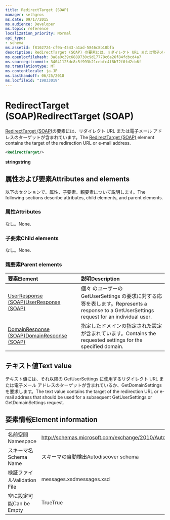 ```yaml
---
title: RedirectTarget (SOAP)
manager: sethgros
ms.date: 09/17/2015
ms.audience: Developer
ms.topic: reference
localization_priority: Normal
api_type:
- schema
ms.assetid: f8162724-cf9a-4543-a1ad-5846c8b10bfa
description: RedirectTarget (SOAP) の要素には、リダイレクト URL または電子メール アドレスのターゲットが含まれています。
ms.openlocfilehash: 3a8a0c39c6889730c9d17778c6a26f84fcbcd4a7
ms.sourcegitcommit: 34041125dc8c5f993b21cebfc4f8b72f0fd2cb6f
ms.translationtype: MT
ms.contentlocale: ja-JP
ms.lasthandoff: 06/25/2018
ms.locfileid: "19833019"
---
```

# <a name="redirecttarget-soap"></a><span data-ttu-id="c140e-103">RedirectTarget (SOAP)</span><span class="sxs-lookup"><span data-stu-id="c140e-103">RedirectTarget (SOAP)</span></span>

<span data-ttu-id="c140e-104">[RedirectTarget (SOAP)](redirecttarget-soap.md)の要素には、リダイレクト URL または電子メール アドレスのターゲットが含まれています。</span><span class="sxs-lookup"><span data-stu-id="c140e-104">The [RedirectTarget (SOAP)](redirecttarget-soap.md) element contains the target of the redirection URL or e-mail address.</span></span> 
  
```XML
<RedirectTarget/>
```

 <span data-ttu-id="c140e-105">**string**</span><span class="sxs-lookup"><span data-stu-id="c140e-105">**string**</span></span>
## <a name="attributes-and-elements"></a><span data-ttu-id="c140e-106">属性および要素</span><span class="sxs-lookup"><span data-stu-id="c140e-106">Attributes and elements</span></span>

<span data-ttu-id="c140e-107">以下のセクションで、属性、子要素、親要素について説明します。</span><span class="sxs-lookup"><span data-stu-id="c140e-107">The following sections describe attributes, child elements, and parent elements.</span></span>
  
### <a name="attributes"></a><span data-ttu-id="c140e-108">属性</span><span class="sxs-lookup"><span data-stu-id="c140e-108">Attributes</span></span>

<span data-ttu-id="c140e-109">なし。</span><span class="sxs-lookup"><span data-stu-id="c140e-109">None.</span></span>
  
### <a name="child-elements"></a><span data-ttu-id="c140e-110">子要素</span><span class="sxs-lookup"><span data-stu-id="c140e-110">Child elements</span></span>

<span data-ttu-id="c140e-111">なし。</span><span class="sxs-lookup"><span data-stu-id="c140e-111">None.</span></span>
  
### <a name="parent-elements"></a><span data-ttu-id="c140e-112">親要素</span><span class="sxs-lookup"><span data-stu-id="c140e-112">Parent elements</span></span>

|<span data-ttu-id="c140e-113">**要素**</span><span class="sxs-lookup"><span data-stu-id="c140e-113">**Element**</span></span>|<span data-ttu-id="c140e-114">**説明**</span><span class="sxs-lookup"><span data-stu-id="c140e-114">**Description**</span></span>|
|:-----|:-----|
|[<span data-ttu-id="c140e-115">UserResponse (SOAP)</span><span class="sxs-lookup"><span data-stu-id="c140e-115">UserResponse (SOAP)</span></span>](userresponse-soap.md) <br/> |<span data-ttu-id="c140e-116">個々 のユーザーの GetUserSettings の要求に対する応答を表します。</span><span class="sxs-lookup"><span data-stu-id="c140e-116">Represents a response to a GetUserSettings request for an individual user.</span></span>  <br/> |
|[<span data-ttu-id="c140e-117">DomainResponse (SOAP)</span><span class="sxs-lookup"><span data-stu-id="c140e-117">DomainResponse (SOAP)</span></span>](domainresponse-soap.md) <br/> |<span data-ttu-id="c140e-118">指定したドメインの指定された設定が含まれています。</span><span class="sxs-lookup"><span data-stu-id="c140e-118">Contains the requested settings for the specified domain.</span></span>  <br/> |
   
## <a name="text-value"></a><span data-ttu-id="c140e-119">テキスト値</span><span class="sxs-lookup"><span data-stu-id="c140e-119">Text value</span></span>

<span data-ttu-id="c140e-120">テキスト値には、それ以降の GetUserSettings に使用するリダイレクト URL または電子メール アドレスのターゲットが含まれているか、GetDomainSettings を要求します。</span><span class="sxs-lookup"><span data-stu-id="c140e-120">The text value contains the target of the redirection URL or e-mail address that should be used for a subsequent GetUserSettings or GetDomainSettings request.</span></span>
  
## <a name="element-information"></a><span data-ttu-id="c140e-121">要素情報</span><span class="sxs-lookup"><span data-stu-id="c140e-121">Element information</span></span>

|||
|:-----|:-----|
|<span data-ttu-id="c140e-122">名前空間</span><span class="sxs-lookup"><span data-stu-id="c140e-122">Namespace</span></span>  <br/> |http://schemas.microsoft.com/exchange/2010/Autodiscover  <br/> |
|<span data-ttu-id="c140e-123">スキーマ名</span><span class="sxs-lookup"><span data-stu-id="c140e-123">Schema Name</span></span>  <br/> |<span data-ttu-id="c140e-124">スキーマの自動検出</span><span class="sxs-lookup"><span data-stu-id="c140e-124">Autodiscover schema</span></span>  <br/> |
|<span data-ttu-id="c140e-125">検証ファイル</span><span class="sxs-lookup"><span data-stu-id="c140e-125">Validation File</span></span>  <br/> |<span data-ttu-id="c140e-126">messages.xsd</span><span class="sxs-lookup"><span data-stu-id="c140e-126">messages.xsd</span></span>  <br/> |
|<span data-ttu-id="c140e-127">空に設定可能</span><span class="sxs-lookup"><span data-stu-id="c140e-127">Can be Empty</span></span>  <br/> |<span data-ttu-id="c140e-128">True</span><span class="sxs-lookup"><span data-stu-id="c140e-128">True</span></span>  <br/> |
   

